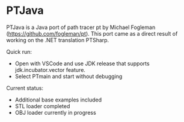 # PTJava
PTJava is a Java port of path tracer pt by Michael Fogleman (https://github.com/fogleman/pt). This port came as a direct result of working on the .NET translation PTSharp. 

Quick run:
- Open with VSCode and use JDK release that supports jdk.incubator.vector feature.
- Select PTmain and start without debugging

Current status:
- Additional base examples included
- STL loader completed
- OBJ loader currently in progress